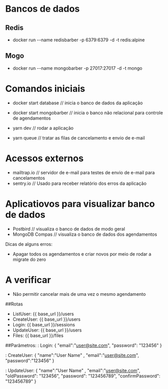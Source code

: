 # Bancos de dados
## Redis
- docker run --name redisbarber -p 6379:6379 -d -t redis:alpine

## Mogo
- docker run --name mongobarber -p 27017:27017 -d -t mongo


# Comandos iniciais
  - docker start database // inicia o banco de dados da aplicação
  - docker start mongobarber // inicia o banco não relacional para controle de agendamentos

  - yarn dev // rodar a aplicação
  - yarn queue // tratar as filas de cancelamento e envio de e-mail

# Acessos externos
  - mailtrap.io // servidor de e-mail para testes de envio de e-mail para cancelamentos
  - sentry.io // Usado para receber relatório dos erros da aplicação

# Aplicatiovos para visualizar banco de dados
  - Postbird // visualiza o banco de dados de modo geral
  - MongoDB Compas // visualiza o banco de dados dos agendamentos


Dicas de alguns erros:
  - Apagar todos os agendamentos e criar novos por meio de rodar a migrate do zero

# A verificar
  - Não permitir cancelar mais de uma vez o mesmo agendamento
  

##Rotas 
- ListUser: {{ base_url  }}/users
- CreateUser: {{ base_url  }}/users
- Login: {{ base_url  }}/sessions
- UpdateUser: {{ base_url  }}/users
- Files: {{ base_url  }}/files

##Parâmetros: 
: Login: 
{
	"email":"user@site.com",
	"password": "123456"
}

: CreateUser:
{
	"name":"User Name"	,
	"email":"user@site.com",
	"password":"123456"
}

: UpdateUser: 
{
	"name":"User Name"	,
	"email":"user@site.com",
	"oldPassword": "123456",
	"password": "123456789",
	"confirmPassword": "123456789"
}
